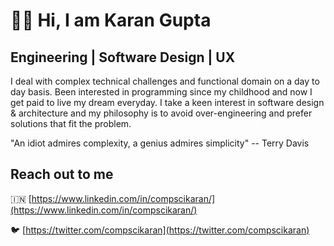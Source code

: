 # 👦🏻 Hi, I am Karan Gupta

## Engineering | Software Design | UX

I deal with complex technical challenges and functional domain on a day to day basis. Been interested in programming since my childhood and now I get paid to live my dream everyday. I take a keen interest in software design & architecture and my philosophy is to avoid over-engineering and prefer solutions that fit the problem.

"An idiot admires complexity, a genius admires simplicity"
-- Terry Davis

## Reach out to me

🇮🇳 [https://www.linkedin.com/in/compscikaran/](https://www.linkedin.com/in/compscikaran/)

🐦 [https://twitter.com/compscikaran](https://twitter.com/compscikaran)



<!---
compscikaran/compscikaran is a ✨ special ✨ repository because its `README.md` (this file) appears on your GitHub profile.
You can click the Preview link to take a look at your changes.
--->
